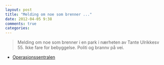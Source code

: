 ```yaml
---
layout: post
title: "Melding om noe som brenner ..."
date: 2012-04-05 9:38
comments: true
categories: 
---
```


> Melding om noe som brenner i en park i nærheten av Tante Ulrikkesv 55. Ikke fare for bebyggelse. Politi og brannv på vei. 
- [Operasjonssentralen](https://twitter.com/oslopolitiops/status/187942244366557184)
